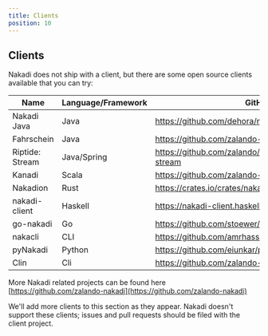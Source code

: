 ```yaml
---
title: Clients
position: 10
---
```


## Clients

Nakadi does not ship with a client, but there are some open source clients available that you can try:

| Name            | Language/Framework |  GitHub                                                         |
|-----------------|--------------------|-----------------------------------------------------------------|
| Nakadi Java     | Java               | <https://github.com/dehora/nakadi-java>                         |
| Fahrschein      | Java               | <https://github.com/zalando-nakadi/fahrschein>                  |
| Riptide: Stream | Java/Spring        | <https://github.com/zalando/riptide/tree/master/riptide-stream> |
| Kanadi          | Scala              | <https://github.com/zalando-incubator/kanadi>                   |
| Nakadion        | Rust               | <https://crates.io/crates/nakadion>                             |
| nakadi-client   | Haskell            | <https://nakadi-client.haskell.silverratio.net>                 |
| go-nakadi       | Go                 | <https://github.com/stoewer/go-nakadi>                          |
| nakacli         | CLI                | <https://github.com/amrhassan/nakacli>                          |
| pyNakadi        | Python             | <https://github.com/eiunkar/pyNakadi>                           |
| Clin            | Cli                | <https://github.com/zalando-incubator/clin>                     |


More Nakadi related projects can be found here [https://github.com/zalando-nakadi](https://github.com/zalando-nakadi)

We'll add more clients to this section as they appear. Nakadi doesn't support these clients; issues and pull requests should be filed with the client project.

